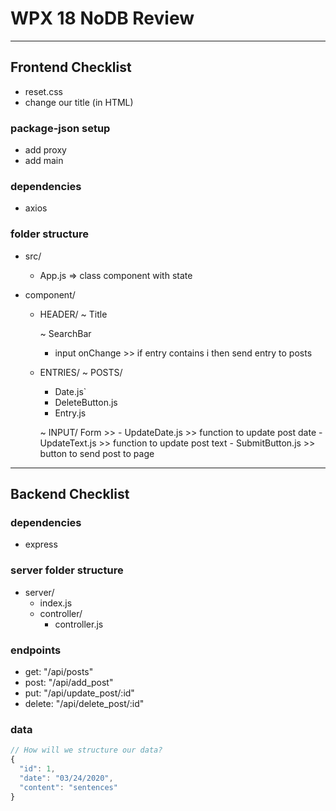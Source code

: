 # WPX 18 NoDB Review

<hr/>

## Frontend Checklist

- reset.css
- change our title (in HTML)

### package-json setup

- add proxy
- add main

### dependencies

- axios

### folder structure

- src/

  - App.js => class component with state

- component/

  - HEADER/
    ~ Title

    ~ SearchBar

    - input onChange >> if entry contains i then send entry to posts

  - ENTRIES/
    ~ POSTS/

    - Date.js`
    - DeleteButton.js
    - Entry.js

    ~ INPUT/
    Form >> - UpdateDate.js >> function to update post date - UpdateText.js >> function to update post text - SubmitButton.js >> button to send post to page

<hr/>

## Backend Checklist

### dependencies

- express

### server folder structure

- server/
  - index.js
  - controller/
    - controller.js

### endpoints

- get: "/api/posts"
- post: "/api/add_post"
- put: "/api/update_post/:id"
- delete: "/api/delete_post/:id"

### data

```js
// How will we structure our data?
{
  "id": 1,
  "date": "03/24/2020",
  "content": "sentences"
}
```
